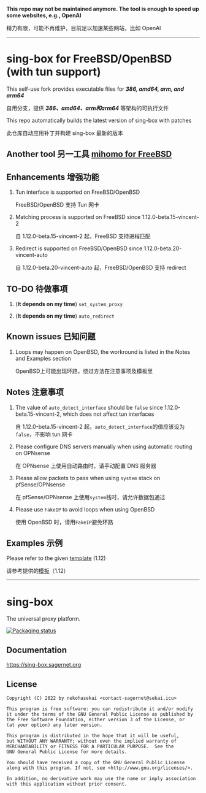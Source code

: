 
**This repo may not be maintained anymore. The tool is enough to speed up some websites, e.g., OpenAI**

精力有限，可能不再维护，目前足以加速某些网站，比如 OpenAI

---

# sing-box for FreeBSD/OpenBSD (with tun support)

This self-use fork provides executable files for _**386, amd64, arm, and arm64**_

自用分支，提供 _**386、amd64、arm和arm64**_ 等架构的可执行文件

This repo automatically builds the latest version of sing-box with patches

此仓库自动应用补丁并构建 sing-box 最新的版本

## Another tool 另一工具 [**mihomo for FreeBSD**](https://github.com/Vincent-Loeng/mihomo)


## Enhancements 增强功能

1. Tun interface is supported on FreeBSD/OpenBSD

   FreeBSD/OpenBSD 支持 Tun 网卡

2. Matching process is supported on FreeBSD since 1.12.0-beta.15-vincent-2

   自 1.12.0-beta.15-vincent-2 起，FreeBSD 支持进程匹配

3. Redirect is supported on FreeBSD/OpenBSD since 1.12.0-beta.20-vincent-auto

   自 1.12.0-beta.20-vincent-auto 起，FreeBSD/OpenBSD 支持 redirect


## TO-DO 待做事项

1. (**It depends on my time**) `set_system_proxy`

2. (**It depends on my time**) `auto_redirect`


## Known issues 已知问题

1. Loops may happen on OpenBSD, the workround is listed in the Notes and Examples section

   OpenBSD上可能出现环路，绕过方法在注意事项及模板里


## Notes 注意事项

1. The value of `auto_detect_interface` should be `false` since 1.12.0-beta.15-vincent-2, which does not affect tun interfaces

   自 1.12.0-beta.15-vincent-2 起，`auto_detect_interface`的值应该设为`false`，不影响 tun 网卡

2. Please configure DNS servers manually when using automatic routing on OPNsense

   在 OPNsense 上使用自动路由时，请手动配置 DNS 服务器

3. Please allow packets to pass when using `system` stack on pfSense/OPNsense

   在 pfSense/OPNsense 上使用`system`栈时，请允许数据包通过

4. Please use `FakeIP` to avoid loops when using OpenBSD

   使用 OpenBSD 时，请用`FakeIP`避免环路


## Examples 示例

Please refer to the given [template](template.json) (1.12)

请参考提供的[模板](template.json)（1.12）

---

# sing-box

The universal proxy platform.

[![Packaging status](https://repology.org/badge/vertical-allrepos/sing-box.svg)](https://repology.org/project/sing-box/versions)

## Documentation

https://sing-box.sagernet.org

## License

```
Copyright (C) 2022 by nekohasekai <contact-sagernet@sekai.icu>

This program is free software: you can redistribute it and/or modify
it under the terms of the GNU General Public License as published by
the Free Software Foundation, either version 3 of the License, or
(at your option) any later version.

This program is distributed in the hope that it will be useful,
but WITHOUT ANY WARRANTY; without even the implied warranty of
MERCHANTABILITY or FITNESS FOR A PARTICULAR PURPOSE.  See the
GNU General Public License for more details.

You should have received a copy of the GNU General Public License
along with this program. If not, see <http://www.gnu.org/licenses/>.

In addition, no derivative work may use the name or imply association
with this application without prior consent.
```
